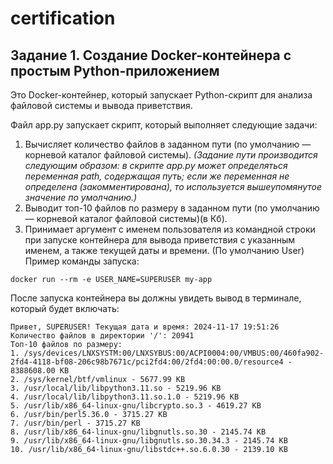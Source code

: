 # certification 
## Задание 1. Создание Docker-контейнера с простым Python-приложением
Это Docker-контейнер, который запускает Python-скрипт для анализа файловой системы и вывода приветствия.

Файл app.py запускает скрипт, который выполняет следующие задачи:
1) Вычисляет количество файлов в заданном пути (по умолчанию — корневой каталог файловой системы).
   *(Задание пути производится следующим образом: в скрипте app.py может определяться переменная  path, содержащая путь; если же переменная не определена (закомментирована), то используется вышеупомянутое значение по умолчанию.)*
2) Выводит топ-10 файлов по размеру в заданном пути (по умолчанию — корневой каталог файловой системы)(в Кб).
3) Принимает аргумент с именем пользователя из командной строки при запуске контейнера для вывода приветствия с указанным именем, а также текущей даты и времени. (По умолчанию User)
Пример команды запуска:
```
docker run --rm -e USER_NAME=SUPERUSER my-app
```
После запуска контейнера вы должны увидеть вывод в терминале, который будет включать:
```
Привет, SUPERUSER! Текущая дата и время: 2024-11-17 19:51:26
Количество файлов в директории '/': 20941
Топ-10 файлов по размеру:
1. /sys/devices/LNXSYSTM:00/LNXSYBUS:00/ACPI0004:00/VMBUS:00/460fa902-2fd4-4118-bf08-206c98b7671c/pci2fd4:00/2fd4:00:00.0/resource4 - 8388608.00 KB
2. /sys/kernel/btf/vmlinux - 5677.99 KB
3. /usr/local/lib/libpython3.11.so - 5219.96 KB
4. /usr/local/lib/libpython3.11.so.1.0 - 5219.96 KB
5. /usr/lib/x86_64-linux-gnu/libcrypto.so.3 - 4619.27 KB
6. /usr/bin/perl5.36.0 - 3715.27 KB
7. /usr/bin/perl - 3715.27 KB
8. /usr/lib/x86_64-linux-gnu/libgnutls.so.30 - 2145.74 KB
9. /usr/lib/x86_64-linux-gnu/libgnutls.so.30.34.3 - 2145.74 KB
10. /usr/lib/x86_64-linux-gnu/libstdc++.so.6.0.30 - 2139.10 KB
```
